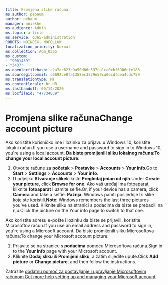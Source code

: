 ```yaml
---
title: Promjena slike računa
ms.author: pebaum
author: pebaum
manager: mnirkhe
ms.audience: Admin
ms.topic: article
ms.service: o365-administration
ROBOTS: NOINDEX, NOFOLLOW
localization_priority: Normal
ms.collection: Adm_O365
ms.custom:
- "9001439"
- "3437"
ms.openlocfilehash: c2a7ac823c9a50d66e597ca1ca0cbf6906efe183
ms.sourcegitcommit: c6692ce0fa1358ec3529e59ca0ecdfdea4cdc759
ms.translationtype: MT
ms.contentlocale: hr-HR
ms.lasthandoff: 09/14/2020
ms.locfileid: "47734039"
---
```

# <a name="change-account-picture"></a><span data-ttu-id="fde23-102">Promjena slike računa</span><span class="sxs-lookup"><span data-stu-id="fde23-102">Change account picture</span></span>

<span data-ttu-id="fde23-103">Ako koristite korisničko ime i lozinku za prijavu u Windows 10, koristite lokalni račun.</span><span class="sxs-lookup"><span data-stu-id="fde23-103">If you use a username and password to sign in to Windows 10, you're using a local account.</span></span> <span data-ttu-id="fde23-104">**Da biste promijenili sliku lokalnog računa**:</span><span class="sxs-lookup"><span data-stu-id="fde23-104">**To change your local account picture**:</span></span>

1. <span data-ttu-id="fde23-105">Otvorite račune za **početak**  >  **Postavke**  >  **Accounts**  >  **Your info**.</span><span class="sxs-lookup"><span data-stu-id="fde23-105">Go to **Start** > **Settings** > **Accounts** > **Your info**.</span></span>
2. <span data-ttu-id="fde23-106">U odjeljku **Stvaranje slike**kliknite **Pregledaj jedan od njih**.</span><span class="sxs-lookup"><span data-stu-id="fde23-106">Under **Create your picture**, click **Browse for one**.</span></span> <span data-ttu-id="fde23-107">Ako vaš uređaj ima fotoaparat, kliknite **fotoaparat** i uzmite selfie.</span><span class="sxs-lookup"><span data-stu-id="fde23-107">Or, if your device has a camera, click **Camera** and take a selfie.</span></span> 
    <span data-ttu-id="fde23-108">**Pažnja**: Windows pamti posljednje tri slike koje ste koristili.</span><span class="sxs-lookup"><span data-stu-id="fde23-108">**Note**: Windows remembers the last three pictures you've used.</span></span> <span data-ttu-id="fde23-109">Kliknite sliku na stranici s podacima da biste se prebacili na nju.</span><span class="sxs-lookup"><span data-stu-id="fde23-109">Click the picture on the Your info page to switch to that one.</span></span>

<span data-ttu-id="fde23-110">Ako koristite adresu e-pošte i lozinku da biste se prijavili, koristite Microsoftov račun.</span><span class="sxs-lookup"><span data-stu-id="fde23-110">If you use an email address and password to sign in, you're using a Microsoft account.</span></span> <span data-ttu-id="fde23-111">Da biste promijenili sliku Microsoftova računa:</span><span class="sxs-lookup"><span data-stu-id="fde23-111">To change your Microsoft account picture:</span></span>

1. <span data-ttu-id="fde23-112">Prijavite se na stranicu s **podacima** pomoću Microsoftova računa.</span><span class="sxs-lookup"><span data-stu-id="fde23-112">Sign in to the **Your info** page with your Microsoft account.</span></span>
2. <span data-ttu-id="fde23-113">Kliknite **Dodaj sliku** ili **Promijeni sliku**, a zatim slijedite upute.</span><span class="sxs-lookup"><span data-stu-id="fde23-113">Click **Add picture** or **Change picture**, and then follow the instructions.</span></span>

<span data-ttu-id="fde23-114">Zatražite [dodatnu pomoć za postavljanje i upravljanje Microsoftovim računom](https://support.microsoft.com/products/microsoft-account?category=manage-account).</span><span class="sxs-lookup"><span data-stu-id="fde23-114">[Get more help setting up and managing your Microsoft account](https://support.microsoft.com/products/microsoft-account?category=manage-account).</span></span>
